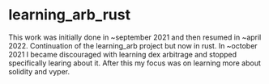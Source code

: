 # learning_arb_rust

This work was initially done in ~september 2021 and then resumed in ~april 2022.
Continuation of the learning_arb project but now in rust. In ~october 2021 I became discouraged with learning dex arbitrage and stopped
specifically learing about it. After this my focus was on learning more about solidity and vyper.
